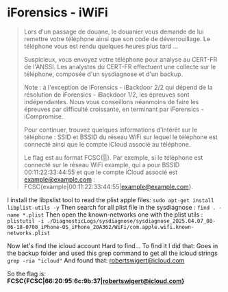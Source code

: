 # iForensics - iWiFi
> Lors d'un passage de douane, le douanier vous demande de lui remettre votre téléphone ainsi que son code de déverrouillage. Le téléphone vous est rendu quelques heures plus tard ...
>
> Suspicieux, vous envoyez votre téléphone pour analyse au CERT-FR de l'ANSSI. Les analystes du CERT-FR effectuent une collecte sur le téléphone, composée d'un sysdiagnose et d'un backup.
>
> Note : à l'exception de iForensics - iBackdoor 2/2 qui dépend de la résolution de iForensics - iBackdoor 1/2, les épreuves sont indépendantes. Nous vous conseillons néanmoins de faire les épreuves par difficulté croissante, en terminant par iForensics - iCompromise.
>
> Pour continuer, trouvez quelques informations d'intérêt sur le téléphone : SSID et BSSID du réseau WiFi sur lequel le téléphone est connecté ainsi que le compte iCloud associé au téléphone.
>
> Le flag est au format FCSC{<SSID>|<BSSID>|<compte iCloud>}. Par exemple, si le téléphone est connecté sur le réseau WiFi example, qui a pour BSSID 00:11:22:33:44:55 et que le compte iCloud associé est example@example.com : FCSC{example|00:11:22:33:44:55|example@example.com}.

I install the libpslist tool to read the plist apple files: `sudo apt-get install libplist-utils -y`
Then search for all plist file in the sysdiagnose : `find . -name *.plist`
Then open the known-networks one with the plist utils : `plistutil -i ./DiagnosticLogs/sysdiagnose/sysdiagnose_2025.04.07_08-06-18-0700_iPhone-OS_iPhone_20A362/WiFi/com.apple.wifi.known-networks.plist`

Now let's find the icloud account
Hard to find... To find it I did that:
Goes in the backup folder and used this grep command to get all the icloud strings `grep -ria "icloud"`
And found that: robertswigert@icloud.com

So the flag is: **FCSC{FCSC|66:20:95:6c:9b:37|robertswigert@icloud.com}**